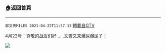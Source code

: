 ﻿###  [:house:返回首頁](https://github.com/ourhimalayas/txt)
---

`郭文贵MILES 2021-04-22T11:57:13` [轉載自GTV](https://gtv.org/web/#/UserInfo/5e596957357cc612d35a8044)

4月22号：尊敬的战友们好……文贵又来爆尿爆尿了！

[![](https://filegroup.gtv.org/cdn-cgi/image/width=600/https://filegroup.gtv.org/group7/web/20210422/11/57/0/d9d69fccac535b629e491742c1aea16c.jpg)](https://filegroup.gtv.org/group7/web/20210422/11/57/0/179450268b6b2d639c0ad3b79edf0e9b.mp4)